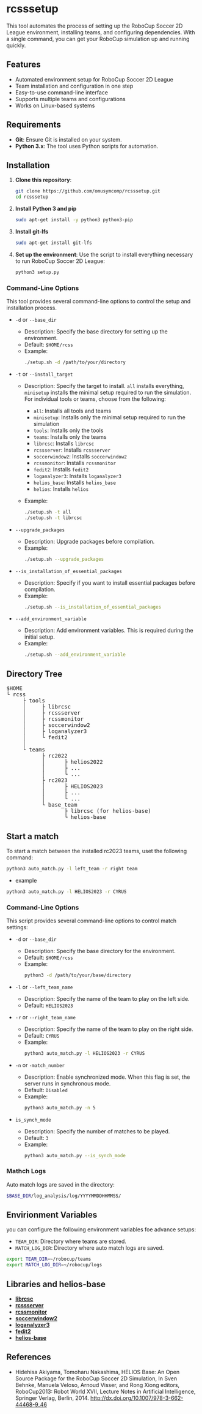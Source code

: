 # rcsssetup

This tool automates the process of setting up the RoboCup Soccer 2D League environment, installing teams, and configuring dependencies. With a single command, you can get your RoboCup simulation up and running quickly.

## Features

- Automated environment setup for RoboCup Soccer 2D League
- Team installation and configuration in one step
- Easy-to-use command-line interface
- Supports multiple teams and configurations
- Works on Linux-based systems

## Requirements

- **Git**: Ensure Git is installed on your system.
- **Python 3.x**: The tool uses Python scripts for automation.

## Installation

1. **Clone this repository**:
    ```bash
    git clone https://github.com/omusymcomp/rcsssetup.git
    cd rcsssetup
    ```
2. **Install Python 3 and pip**
    ```bash
    sudo apt-get install -y python3 python3-pip
    ```
3. **Install git-lfs**
    ```bash
    sudo apt-get install git-lfs
    ```
4. **Set up the environment**:
    Use the script to install everything necessary to run RoboCup Soccer 2D League:
    ```bash
    python3 setup.py 
    ```
### Command-Line Options

This tool provides several command-line options to control the setup and installation process.

- `-d` or `--base_dir`  
  - Description: Specify the base directory for setting up the environment.  
  - Default: `$HOME/rcss`  
  - Example:  
    ```bash
    ./setup.sh -d /path/to/your/directory
    ```

- `-t` or `--install_target`  
  - Description: Specify the target to install. `all` installs everything, `minisetup` installs the minimal setup required to run the simulation. For individual tools or teams, choose from the following:
    - `all`: Installs all tools and teams
    - `minisetup`: Installs only the minimal setup required to run the simulation
    - `tools`: Installs only the tools
    - `teams`: Installs only the teams
    - `librcsc`: Installs `librcsc`
    - `rcssserver`: Installs `rcssserver`
    - `soccerwindow2`: Installs `soccerwindow2`
    - `rcssmonitor`: Installs `rcssmonitor`
    - `fedit2`: Installs `fedit2`
    - `loganalyzer3`: Installs `loganalyzer3`
    - `helios_base`: Installs `helios_base`
    - `helios`: Installs `helios`

  - Example:  
    ```bash
    ./setup.sh -t all
    ./setup.sh -t librcsc
    ```

- `--upgrade_packages`  
  - Description: Upgrade packages before compilation.  
  - Example:  
    ```bash
    ./setup.sh --upgrade_packages
    ```

- `--is_installation_of_essential_packages`  
  - Description: Specify if you want to install essential packages before compilation.  
  - Example:  
    ```bash
    ./setup.sh --is_installation_of_essential_packages
    ```

- `--add_environment_variable`  
  - Description: Add environment variables. This is required during the initial setup.  
  - Example:  
    ```bash
    ./setup.sh --add_environment_variable
    ```

## Directory Tree
<pre>
$HOME
└ rcss
     ├ tools
     │     ├ librcsc
     │     ├ rcssserver 
     │     ├ rcssmonitor
     │     ├ soccerwindow2
     │     ├ loganalyzer3
     │     └ fedit2
     │
     └ teams  
           ├ rc2022 
           │      ├ helios2022
           │      ├ ...
           │      └ ...
           ├ rc2023
           │      ├ HELIOS2023
           │      ├ ...
           │      └ ...
           └ base_team
                  ├ librcsc (for helios-base)
                  └ helios-base
</pre>

## Start a match

To start a match between the installed rc2023 teams, uset the following command:
```bash
python3 auto_match.py -l left_team -r right team
```
- example
```bash
python3 auto_match.py -l HELIOS2023 -r CYRUS
```

### Command-Line Options

This script provides several command-line options to control match settings:

- `-d` or `--base_dir`
  - Description: Specify the base directory for the environment.
  - Default: `$HOME/rcss`
  - Example:
    ```bash
    python3 -d /path/to/your/base/directory
    ```

- `-l` or `--left_team_name`
  - Description: Specify the name of the team to play on the left side. 
  - Default: `HELIOS2023`
- `-r` or `--right_team_name`
  - Description: Specify the name of the team to play on the right side. 
  - Default: `CYRUS`
  - Example:  
    ```bash
    python3 auto_match.py -l HELIOS2023 -r CYRUS
    ```

- `-n` or `-match_number`
  - Description: Enable synchronized mode. When this flag is set, the server runs in synchronous mode.
  - Default: `Disabled`
  - Example:
    ```bash
    python3 auto_match.py -n 5
    ```

- `is_synch_mode`
  - Description: Specify the number of matches to be played.
  - Default: `3`
  - Example:
    ```bash
    python3 auto_match.py --is_synch_mode
    ```

### Mathch Logs

Auto match logs are saved in the directory:

```bash
$BASE_DIR/log_analysis/log/YYYYMMDDHHMMSS/
```

## Envirionment Variables

you can configure the following environment variables foe advance setups:
- `TEAM_DIR`: Directory where teams are stored.
- `MATCH_LOG_DIR`: Directory where auto match logs are saved.
```bash
export TEAM_DIR=~/robocup/teams
export MATCH_LOG_DIR=~/robocup/logs
```

## Libraries and helios-base

- **[librcsc](https://github.com/helios-base/librcsc)**
- **[rcssserver](https://github.com/rcsoccersim/rcssserver)**
- **[rcssmonitor](https://github.com/rcsoccersim/rcssmonitor)**
- **[soccerwindow2](https://github.com/helios-base/soccerwindow2)**
- **[loganalyzer3](https://github.com/opusymcomp/loganalyzer3)**
- **[fedit2](https://github.com/helios-base/fedit2)**
- **[helios-base](https://github.com/helios-base/helios-base)**


## References

- Hidehisa Akiyama, Tomoharu Nakashima, HELIOS Base: An Open Source Package for the RoboCup Soccer 2D Simulation, In Sven Behnke, Manuela Veloso, Arnoud Visser, and Rong Xiong editors, RoboCup2013: Robot World XVII, Lecture Notes in Artificial Intelligence, Springer Verlag, Berlin, 2014. http://dx.doi.org/10.1007/978-3-662-44468-9_46


